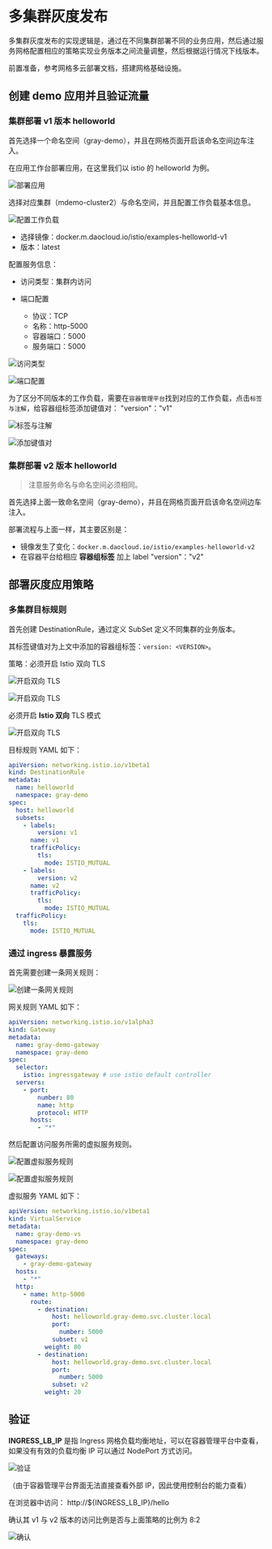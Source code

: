 # 多集群灰度发布

多集群灰度发布的实现逻辑是，通过在不同集群部署不同的业务应用，然后通过服务网格配置相应的策略实现业务版本之间流量调整，然后根据运行情况下线版本。

前置准备，参考网格多云部署文档，搭建网格基础设施。

## 创建 demo 应用并且验证流量

### 集群部署 v1 版本 helloworld

首先选择一个命名空间（gray-demo），并且在网格页面开启该命名空间边车注入。

在应用工作台部署应用，在这里我们以 istio 的 helloworld 为例。

![部署应用](https://docs.daocloud.io/daocloud-docs-images/docs/mspider/user-guide/multicluster/images/create-demo.png)

选择对应集群（mdemo-cluster2）与命名空间，并且配置工作负载基本信息。

![配置工作负载](https://docs.daocloud.io/daocloud-docs-images/docs/mspider/user-guide/multicluster/images/create-demo1.png)

- 选择镜像：docker.m.daocloud.io/istio/examples-helloworld-v1
- 版本：latest

配置服务信息：

- 访问类型：集群内访问
- 端口配置

    - 协议：TCP
    - 名称：http-5000
    - 容器端口：5000
    - 服务端口：5000

![访问类型](https://docs.daocloud.io/daocloud-docs-images/docs/mspider/user-guide/multicluster/images/create-demo2.png)

![端口配置](https://docs.daocloud.io/daocloud-docs-images/docs/mspider/user-guide/multicluster/images/create-demo4.png)

为了区分不同版本的工作负载，需要在`容器管理平台`找到对应的工作负载，点击`标签与注解`，给容器组标签添加键值对：
"version"："v1"

![标签与注解](https://docs.daocloud.io/daocloud-docs-images/docs/mspider/user-guide/multicluster/images/add-labels.png)

![添加键值对](https://docs.daocloud.io/daocloud-docs-images/docs/mspider/user-guide/multicluster/images/add-labels1.png)

### 集群部署 v2 版本 helloworld

> 注意服务命名与命名空间必须相同。

首先选择上面一致命名空间（gray-demo），并且在网格页面开启该命名空间边车注入。

部署流程与上面一样，其主要区别是：

- 镜像发生了变化：`docker.m.daocloud.io/istio/examples-helloworld-v2`
- 在容器平台给相应 **容器组标签** 加上 label "version"："v2"

## 部署灰度应用策略

### 多集群目标规则

首先创建 DestinationRule，通过定义 SubSet 定义不同集群的业务版本。

其标签键值对为上文中添加的容器组标签：`version: <VERSION>`。

策略：必须开启 Istio 双向 TLS

![开启双向 TLS](https://docs.daocloud.io/daocloud-docs-images/docs/mspider/user-guide/multicluster/images/demo-dr.png)

![开启双向 TLS](https://docs.daocloud.io/daocloud-docs-images/docs/mspider/user-guide/multicluster/images/demo-dr1.png)

必须开启 **Istio 双向** TLS 模式

![开启双向 TLS](https://docs.daocloud.io/daocloud-docs-images/docs/mspider/user-guide/multicluster/images/demo-dr2.png)

目标规则 YAML 如下：

```yaml
apiVersion: networking.istio.io/v1beta1
kind: DestinationRule
metadata:
  name: helloworld
  namespace: gray-demo
spec:
  host: helloworld
  subsets:
    - labels:
        version: v1
      name: v1
      trafficPolicy:
        tls:
          mode: ISTIO_MUTUAL
    - labels:
        version: v2
      name: v2
      trafficPolicy:
        tls:
          mode: ISTIO_MUTUAL
  trafficPolicy:
    tls:
      mode: ISTIO_MUTUAL
```

### 通过 ingress 暴露服务

首先需要创建一条网关规则：

![创建一条网关规则](https://docs.daocloud.io/daocloud-docs-images/docs/mspider/user-guide/multicluster/images/create-gw-ingress.png)

网关规则 YAML 如下：

```yaml
apiVersion: networking.istio.io/v1alpha3
kind: Gateway
metadata:
  name: gray-demo-gateway
  namespace: gray-demo
spec:
  selector:
    istio: ingressgateway # use istio default controller
  servers:
    - port:
        number: 80
        name: http
        protocol: HTTP
      hosts:
        - "*"
```

然后配置访问服务所需的虚拟服务规则。

![配置虚拟服务规则](https://docs.daocloud.io/daocloud-docs-images/docs/mspider/user-guide/multicluster/images/gw-vs.png)

![配置虚拟服务规则](https://docs.daocloud.io/daocloud-docs-images/docs/mspider/user-guide/multicluster/images/gw-vs1.png)

虚拟服务 YAML 如下：

```yaml
apiVersion: networking.istio.io/v1beta1
kind: VirtualService
metadata:
  name: gray-demo-vs
  namespace: gray-demo
spec:
  gateways:
    - gray-demo-gateway
  hosts:
    - "*"
  http:
    - name: http-5000
      route:
        - destination:
            host: helloworld.gray-demo.svc.cluster.local
            port:
              number: 5000
            subset: v1
          weight: 80
        - destination:
            host: helloworld.gray-demo.svc.cluster.local
            port:
              number: 5000
            subset: v2
          weight: 20
```

## 验证

**INGRESS_LB_IP** 是指 Ingress 网格负载均衡地址，可以在容器管理平台中查看，如果没有有效的负载均衡 IP 可以通过 NodePort 方式访问。

![验证](https://docs.daocloud.io/daocloud-docs-images/docs/mspider/user-guide/multicluster/images/check-ingress-lb.png)

（由于容器管理平台界面无法直接查看外部 IP，因此使用控制台的能力查看）

在浏览器中访问： http://${INGRESS_LB_IP}/hello

确认其 v1 与 v2 版本的访问比例是否与上面策略的比例为 8:2

![确认](https://docs.daocloud.io/daocloud-docs-images/docs/mspider/user-guide/multicluster/images/get-hello.png)
